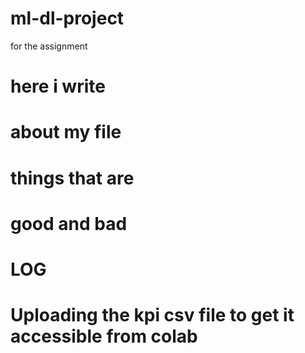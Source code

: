 # ml-dl-project
for the assignment

# here i write
# about my file
# things that are
# good and bad


# LOG
# Uploading the kpi csv file to get it accessible from colab
